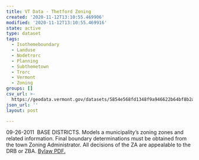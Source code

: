 ```yaml
---
title: VT Data - Thetford Zoning
created: '2020-11-12T13:10:55.469906'
modified: '2020-11-12T13:10:55.469916'
state: active
type: dataset
tags:
  - Isothemeboundary
  - Landuse
  - Nodetrorc
  - Planning
  - Subthemetown
  - Trorc
  - Vermont
  - Zoning
groups: []
csv_url: >-
  https://geodata.vermont.gov/datasets/5854e568fd1348f9a946622b64bf8b2a_0.csv?outSR=%7B%22latestWkid%22%3A3857%2C%22wkid%22%3A102100%7D
json_url: ''
layout: post

---
```

09-26-2011  BASE DISTRICTS.  Models a municipality’s zoning zones and related information. Final boundary determinations must be obtained from the town Zoning Administrator. All decisions of the ZA are appealable to the DRB or ZBA. <a href='https://www.trorc.org/wp-content/uploads/2013/10/thzo092611.pdf' target='_blank'>Bylaw PDF.</a>
